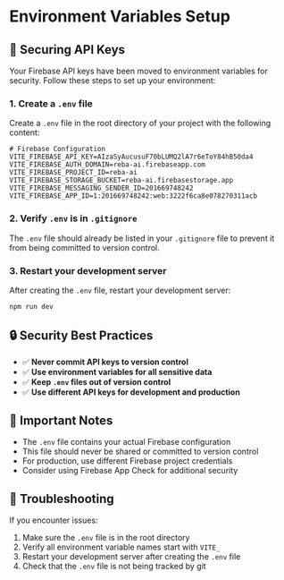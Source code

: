 # Environment Variables Setup

## 🔐 Securing API Keys

Your Firebase API keys have been moved to environment variables for security. Follow these steps to set up your environment:

### 1. Create a `.env` file

Create a `.env` file in the root directory of your project with the following content:

```env
# Firebase Configuration
VITE_FIREBASE_API_KEY=AIzaSyAucusuF70bLUMQ2lA7r6eToY84hB50da4
VITE_FIREBASE_AUTH_DOMAIN=reba-ai.firebaseapp.com
VITE_FIREBASE_PROJECT_ID=reba-ai
VITE_FIREBASE_STORAGE_BUCKET=reba-ai.firebasestorage.app
VITE_FIREBASE_MESSAGING_SENDER_ID=201669748242
VITE_FIREBASE_APP_ID=1:201669748242:web:3222f6ca8e078270311acb
```

### 2. Verify `.env` is in `.gitignore`

The `.env` file should already be listed in your `.gitignore` file to prevent it from being committed to version control.

### 3. Restart your development server

After creating the `.env` file, restart your development server:

```bash
npm run dev
```

## 🔒 Security Best Practices

- ✅ **Never commit API keys to version control**
- ✅ **Use environment variables for all sensitive data**
- ✅ **Keep `.env` files out of version control**
- ✅ **Use different API keys for development and production**

## 🚨 Important Notes

- The `.env` file contains your actual Firebase configuration
- This file should never be shared or committed to version control
- For production, use different Firebase project credentials
- Consider using Firebase App Check for additional security

## 🔧 Troubleshooting

If you encounter issues:

1. Make sure the `.env` file is in the root directory
2. Verify all environment variable names start with `VITE_`
3. Restart your development server after creating the `.env` file
4. Check that the `.env` file is not being tracked by git 